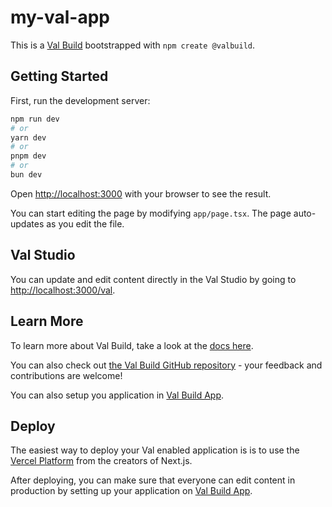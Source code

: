 # my-val-app

This is a [Val Build](https://val.build) bootstrapped with `npm create @valbuild`.

## Getting Started

First, run the development server:

```bash
npm run dev
# or
yarn dev
# or
pnpm dev
# or
bun dev
```

Open [http://localhost:3000](http://localhost:3000) with your browser to see the result.

You can start editing the page by modifying `app/page.tsx`. The page auto-updates as you edit the file.

## Val Studio

You can update and edit content directly in the Val Studio by going to [http://localhost:3000/val](http://localhost:3000/val).

## Learn More

To learn more about Val Build, take a look at the [docs here](https://val.build/docs).

You can also check out [the Val Build GitHub repository](https://github.com/valbuild/val) - your feedback and contributions are welcome!

You can also setup you application in [Val Build App](https://app.val.build).

## Deploy

The easiest way to deploy your Val enabled application is is to use the [Vercel Platform](https://vercel.com/new) from the creators of Next.js.

After deploying, you can make sure that everyone can edit content in production by setting up your application on [Val Build App](https://app.val.build).
